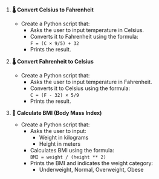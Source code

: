 1. **🌡️ Convert Celsius to Fahrenheit**
   - Create a Python script that:
     - Asks the user to input temperature in Celsius.
     - Converts it to Fahrenheit using the formula:  
       `F = (C × 9/5) + 32`
     - Prints the result.

2. **🌡️ Convert Fahrenheit to Celsius**
   - Create a Python script that:
     - Asks the user to input temperature in Fahrenheit.
     - Converts it to Celsius using the formula:  
       `C = (F - 32) × 5/9`
     - Prints the result.

3. **🧮 Calculate BMI (Body Mass Index)**
   - Create a Python script that:
     - Asks the user to input:
       - Weight in kilograms
       - Height in meters
     - Calculates BMI using the formula:  
       `BMI = weight / (height ** 2)`
     - Prints the BMI and indicates the weight category:
       - Underweight, Normal, Overweight, Obese
